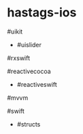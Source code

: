 # hastags-ios

#uikit

  * #uislider

#rxswift

#reactivecocoa

  * #reactiveswift

#mvvm

#swift

  * #structs
